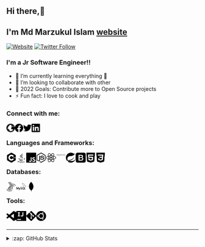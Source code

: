 ## Hi there,👋 <br />
## I'm Md Marzukul Islam [website]

[![Website](https://img.shields.io/website?label=marzuk&style=for-the-badge&url=https%3A%2F%2Fcodestackr.com)](https://#)
[![Twitter Follow](https://img.shields.io/twitter/follow/marzuk?color=1DA1F2&logo=twitter&style=for-the-badge)](https://twitter.com/intent/follow?original_referer=https%3A%2F%2Fgithub.com%2Fm4rzuk16&screen_name=m4rzuk16)

### I'm a Jr Software Engineer!!

<!-- - 🔭 I just launched my first course: [Become A VS Code SuperHero!][course]! -->
- 🌱 I’m currently learning everything 🤣
- 👯 I’m looking to collaborate with other
- 🥅 2022 Goals: Contribute more to Open Source projects
- ⚡ Fun fact: I love to cook and play

### Connect with me:

[<img align="left" alt="marzuk.me" width="22px" src="/images/social/globe.svg" />][website]
[<img align="left" alt="marzuk" width="22px" src="/images/social/facebook.svg" />][fb]
[<img align="left" alt="Marzuk | Twitter" width="22px" src="/images/social/twitter.svg" />][twitter]
[<img align="left" alt="Marzuk | LinkedIn" width="22px" src="/images/social/linkedin.svg" />][linkedin]

<br />

### Languages and Frameworks:

<img align="left" alt="C++" width="26px" src="/images/languages/cplusplus.svg" />
<img align="left" alt="java" width="26px" src="/images/languages/java.svg" />
<img align="left" color="red" alt="JavaScript" width="26px" src="/images/languages/javascript.svg" />
<img align="left" alt="Node.js" width="26px" src="/images/languages/node-dot-js.svg" />
<img align="left" alt="React" width="26px" src="/images/frameworks/react.svg" />
<img align="left" alt="Express js" width="26px" src="/images/frameworks/expressjs-ar21.svg" />
<img align="left" alt="Spring boot" width="26px" src="/images/frameworks/spring.svg" />
<img align="left" alt="Bootstrap" width="26px" src="/images/frameworks/bootstrap.svg" />
<img align="left" alt="HTML5" width="26px" src="/images/tools/html5.svg" />
<img align="left" alt="CSS3" width="26px" src="/images/tools/css3.svg" />

<br />

### Databases:

<img align="left" alt="MsSQL" width="26px" src="/images/db/microsoftsqlserver.svg" />
<img align="left" alt="MySQL" width="26px" src="/images/db/mysql.svg" />
<img align="left" alt="MongoDB" width="26px" src="/images/db/mongodb.svg" />

<br />

### Tools:

<img align="left" alt="Visual Studio Code" width="26px" src="/images/tools/visualstudiocode.svg" />
<img align="left" alt="Intellij" width="26px" src="/images/tools/intellijidea.svg" />
<img align="left" alt="Git" width="26px" src="/images/tools/git.svg" />
<img align="left" alt="ubuntu" width="26px" src="/images/tools/ubuntu.svg" />

<br />
<br />

---

<details>
  <summary>:zap: GitHub Stats</summary>

  <img align="left" alt="marzuk's GitHub Stats" src="https://github-readme-stats.marzuk16.vercel.app/api?username=marzuk16&show_icons=true&hide_border=true" />

</details>

[website]: marzuk.me
[fb]: https://facebook.com/marzuk16
[twitter]: https://twitter.com/m4rzuk16
[linkedin]: https://linkedin.com/in/marzuk16